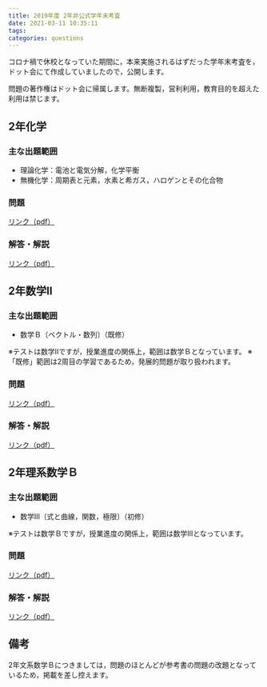 ```yaml
---
title: 2019年度 2年非公式学年末考査
date: 2021-03-11 10:35:11
tags:
categories: questions
---
```


コロナ禍で休校となっていた期間に，本来実施されるはずだった学年末考査を，
ドット会にて作成していましたので，公開します。

問題の著作権はドット会に帰属します。無断複製，営利利用，教育目的を超えた利用は禁じます。

## 2年化学

### 主な出題範囲

- 理論化学：電池と電気分解，化学平衡
- 無機化学：周期表と元素，水素と希ガス，ハロゲンとその化合物

### 問題

[リンク（pdf）](https://drive.google.com/file/d/17H8erG7GsNG6ovj4WfbUqIc8ui4uu09R/view?usp=sharing)

### 解答・解説

[リンク（pdf）](https://drive.google.com/file/d/1kbYiXHjKqBuDOdAaelAnHcQ-KCgodCMf/view?usp=sharing)

## 2年数学Ⅱ

### 主な出題範囲

- 数学Ｂ〔ベクトル・数列〕（既修）

※テストは数学Ⅱですが，授業進度の関係上，範囲は数学Ｂとなっています。
※「既修」範囲は2周目の学習であるため，発展的問題が取り扱われます。

### 問題

[リンク（pdf）](https://drive.google.com/file/d/1Ffj82IseURrdPzgGLb0jdTHPDubNflzs/view?usp=sharing)

### 解答・解説

[リンク（pdf）](https://drive.google.com/file/d/1ukUltuc4rP9rUWAPkugatN902hnbUVBz/view?usp=sharing)

## 2年理系数学Ｂ

### 主な出題範囲

- 数学Ⅲ〔式と曲線，関数，極限〕（初修）

※テストは数学Ｂですが，授業進度の関係上，範囲は数学Ⅲとなっています。

### 問題

[リンク（pdf）](https://drive.google.com/file/d/19WGINOoQu-ux4eVAaraJ9DmiNANCBVFl/view?usp=sharing)

### 解答・解説

[リンク（pdf）](https://drive.google.com/file/d/1-C2nIcdG07bCzfSlPMC8KWWZFba9Fx7w/view?usp=sharing)

## 備考

2年文系数学Ｂにつきましては，問題のほとんどが参考書の問題の改題となっているため，掲載を差し控えます。
